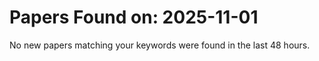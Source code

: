 # Papers Found on: 2025-11-01

No new papers matching your keywords were found in the last 48 hours.